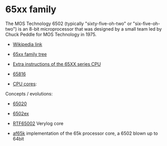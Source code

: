 # 65xx family

The MOS Technology 6502 (typically "sixty-five-oh-two" or "six-five-oh-two") is an 8-bit microprocessor that was designed by a small team led by Chuck Peddle for MOS Technology in 1975.


* [Wikipedia link](https://en.wikipedia.org/wiki/MOS_Technology_6502)


* [65xx family tree](65xx_tree.md)
* [Extra instructions of the 65XX series CPU](6502_extra.md)
* [65816](65816.md)
* [CPU cores](cores.md):

Concepts / evolutions:
* [65020](concept/65020.md)
* [6502ex](concept/6502ex.md)

* [RTF65002](https://opencores.org/projects/rtf65002) Verylog core
* [af65k](https://github.com/fachat/af65k)  implementation of the 65k processor core, a 6502 blown up to 64bit
